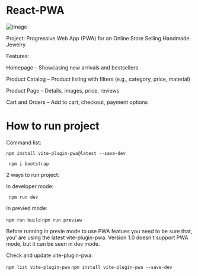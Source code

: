 # React-PWA
![image](https://github.com/user-attachments/assets/827acb4d-480c-422a-8698-c59ad078d5f2)


Project: Progressive Web App (PWA) for an Online Store Selling Handmade Jewelry

Features:

Homepage – Showcasing new arrivals and bestsellers

Product Catalog – Product listing with filters (e.g., category, price, material)

Product Page – Details, images, price, reviews

Cart and Orders – Add to cart, checkout, payment options

# How to run project

Command list:

`npm install vite-plugin-pwa@latest --save-dev`

` npm i bootstrap`

2 ways to run project:

In developer mode:

` npm run dev`

In previed mode:

` npm run build `
` npm run preview `

Before running in previe mode to use PWA featues you need to be sure that, you' are using the latest vite-plugin-pwa.
Version 1.0 doesn't support PWA mode, but it can be seen in dev mode.

Check and update vite-plugin-pwa:

` npm list vite-plugin-pwa `
` npm install vite-plugin-pwa --save-dev `



